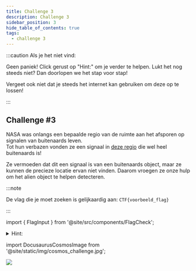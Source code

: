 ```yaml
---
title: Challenge 3
description: Challenge 3
sidebar_position: 3
hide_table_of_contents: true
tags:
  - challenge 3
---
```


:::caution Als je het niet vind:

Geen paniek! Click gerust op "Hint:" om je verder te helpen.
Lukt het nog steeds niet? Dan doorlopen we het stap voor stap!

Vergeet ook niet dat je steeds het internet kan gebruiken om deze op te lossen!

:::

## Challenge #3

NASA was onlangs een bepaalde regio van de ruimte aan het afsporen op signalen van buitenaards leven.<br/>
Tot hun verbazen vonden ze een signaal in [deze regio](./assets/cosmos_challenge.jpg) die wel heel buitenaards is!

Ze vermoeden dat dit een signaal is van een buitenaards object, maar ze kunnen de precieze locatie ervan niet vinden. Daarom vroegen ze onze hulp om het alien object te helpen detecteren.  

:::note

De vlag die je moet zoeken is gelijkaardig aan: ``CTF{voorbeeld_flag}``

:::

import { FlagInput } from '@site/src/components/FlagCheck';

<FlagInput flagNumber="2" />

<details>
    <summary>Hint:</summary>
    <div>
        <div><p>Elke file heeft iets genaamd "Metadata". Dit is een opsomming van de karakteristieken van de data van een file. Met andere woorden data die data beschrijft.</p><p>Misschien is er iets meer te vinden in de Metadata van deze afbeelding?</p></div>
        <br/>
        <details>
            <summary>Oplossing:</summary>
            <div>
                <div>Als we een kijkje nemen in de Metadata van de afbeelding vinden we heel wat informatie over de afbeelding. Hier en daar staat er ook geëncodeerde data. Eentje daarvan valt wel enorm op! Namelijk het Model. Als we dit stukje base64 decoderen zou je iets bekends moeten zien!
                Het is een zip bestand! Erin vind je een "file" zonder bestandstype, verander die naar .txt om te zien wat erin zit!</div>
                <br/>
                <details>
                <summary>De vlag:</summary>
                <div>
                    <p>Nu zou je de vlag moeten gevonden hebben!</p>
                    <p>Geef de gevonden vlag in hierboven en zie als ze juist is!</p>
                </div>
                </details>
            </div>
        </details>
  </div>
</details>

import DocusaurusCosmosImage from '@site/static/img/cosmos_challenge.jpg';

<img src={DocusaurusCosmosImage} />